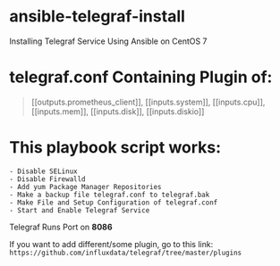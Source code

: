 # ansible-telegraf-install
Installing Telegraf Service Using Ansible on CentOS 7

# telegraf.conf Containing Plugin of:
> [[outputs.prometheus_client]], [[inputs.system]], [[inputs.cpu]], [[inputs.mem]], [[inputs.disk]], [[inputs.diskio]]


# This playbook script works:
```
- Disable SELinux
- Disable Firewalld
- Add yum Package Manager Repositories 
- Make a backup file telegraf.conf to telegraf.bak
- Make File and Setup Configuration of telegraf.conf
- Start and Enable Telegraf Service
```

Telegraf Runs Port on **8086**

If you want to add different/some plugin, go to this link:
`https://github.com/influxdata/telegraf/tree/master/plugins`

